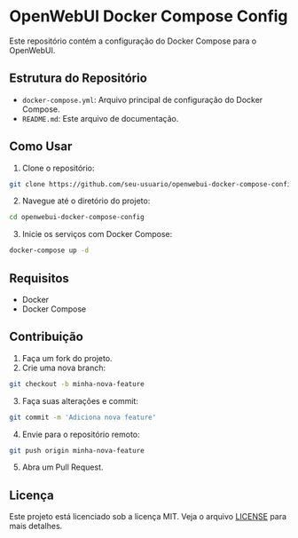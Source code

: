 # OpenWebUI Docker Compose Config

Este repositório contém a configuração do Docker Compose para o OpenWebUI.

## Estrutura do Repositório

- `docker-compose.yml`: Arquivo principal de configuração do Docker Compose.
- `README.md`: Este arquivo de documentação.

## Como Usar

1. Clone o repositório:

  ```sh
  git clone https://github.com/seu-usuario/openwebui-docker-compose-config.git
  ```

2. Navegue até o diretório do projeto:

  ```sh
  cd openwebui-docker-compose-config
  ```

3. Inicie os serviços com Docker Compose:

  ```sh
  docker-compose up -d
  ```

## Requisitos

- Docker
- Docker Compose

## Contribuição

1. Faça um fork do projeto.
2. Crie uma nova branch:

  ```sh
  git checkout -b minha-nova-feature
  ```

3. Faça suas alterações e commit:

  ```sh
  git commit -m 'Adiciona nova feature'
  ```

4. Envie para o repositório remoto:

  ```sh
  git push origin minha-nova-feature
  ```

5. Abra um Pull Request.

## Licença

Este projeto está licenciado sob a licença MIT. Veja o arquivo [LICENSE](LICENSE) para mais detalhes.
